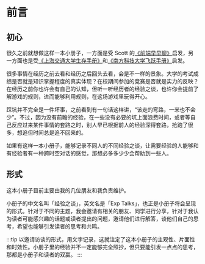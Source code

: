 # 前言

## 初心

很久之前就想做这样一本小册子，一方面是受 Scott 的[《前端早早聊》](https://zaozao.run/)启发，另一方面也是受[《上海交通大学生存手册》](https://survivesjtu.gitbook.io/survivesjtumanual/)和[《南方科技大学飞跃手册》](https://sustech-application.github.io/2019-Fall/#/)启发。

很多事情在经历之前去看和经历之后回头去看，会是不一样的景象。大学的考试成绩是否就是知识掌握程度的真实体现？在校期间参加的竞赛是否就是实力的反映？在经历之前你也许会有自己的认知，但听一听经历者的经验之谈，也许你会提前了解游戏的规则，进而能够利用规则，在这场游戏里玩得开心。

踩坑并不完全是一件坏事，之前看到有一句话这样讲，“该走的弯路，一米也不会少”。不过，因为没有前瞻的经验，在一些没有必要的坑上面浪费时间，或者等自己反应过来某件事情的套路之时，别人早已根据前人的经验深得套路，抢跑了很多，想追但时间总是追不回来的。

如果有这样一本小册子，能够记录不同人的不同经验之谈，让需要经验的人能够和有经验者有一种跨时空对话的感觉，那想必多多少少会帮助到一些人。

## 形式

这本小册子目前主要由我的几位朋友和我负责维护。

小册子的中文名叫「经验之谈」，英文名是「Exp Talks」，也正是小册子将会呈现的形式。针对于不同的主题，我会邀请有相关的朋友、同学进行分享，针对于我认为读者可能感兴趣的话题或读者提出的问题，邀请他们进行解答，谈他们自己的思考，希望也能够引发读者的思考和共鸣。

:::tip
以邀请访谈的形式，用文字记录，这就注定了这本小册子的主观性、片面性和时效性。小册子里的经验并不一定能够完全照抄，但只要能引发一点点的思考，那都是小册子和读者的双赢。
:::
